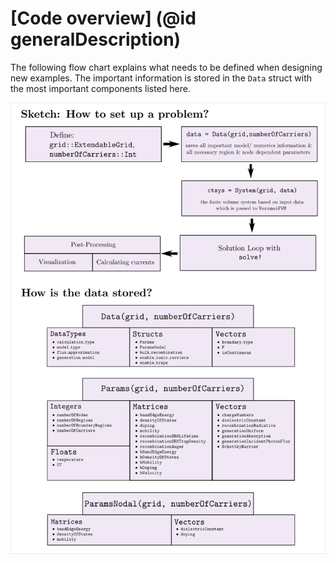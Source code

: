 # [Code overview] (@id generalDescription)

The following flow chart explains what needs to be defined when designing new examples.
The important information is stored in the `Data` struct with the most important components
listed here.

![Code Structure](images/code-docs.png)